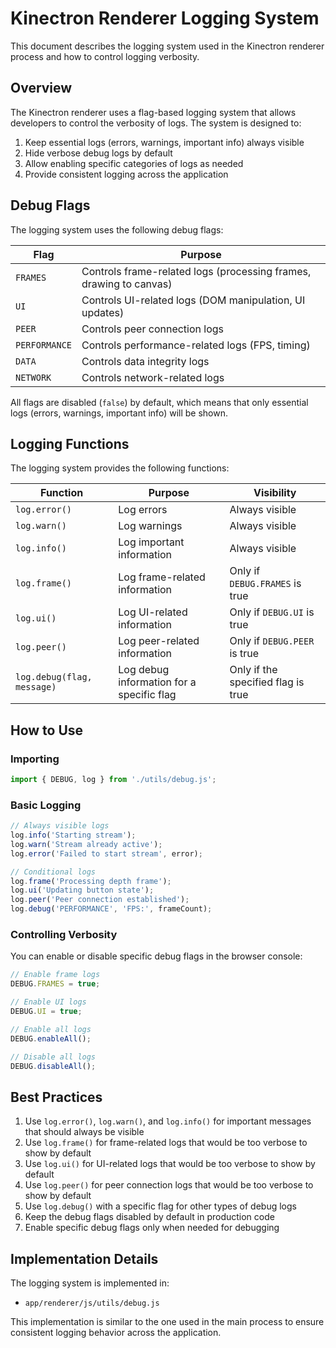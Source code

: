 # Kinectron Renderer Logging System

This document describes the logging system used in the Kinectron renderer process and how to control logging verbosity.

## Overview

The Kinectron renderer uses a flag-based logging system that allows developers to control the verbosity of logs. The system is designed to:

1. Keep essential logs (errors, warnings, important info) always visible
2. Hide verbose debug logs by default
3. Allow enabling specific categories of logs as needed
4. Provide consistent logging across the application

## Debug Flags

The logging system uses the following debug flags:

| Flag          | Purpose                                                            |
| ------------- | ------------------------------------------------------------------ |
| `FRAMES`      | Controls frame-related logs (processing frames, drawing to canvas) |
| `UI`          | Controls UI-related logs (DOM manipulation, UI updates)            |
| `PEER`        | Controls peer connection logs                                      |
| `PERFORMANCE` | Controls performance-related logs (FPS, timing)                    |
| `DATA`        | Controls data integrity logs                                       |
| `NETWORK`     | Controls network-related logs                                      |

All flags are disabled (`false`) by default, which means that only essential logs (errors, warnings, important info) will be shown.

## Logging Functions

The logging system provides the following functions:

| Function                   | Purpose                                   | Visibility                         |
| -------------------------- | ----------------------------------------- | ---------------------------------- |
| `log.error()`              | Log errors                                | Always visible                     |
| `log.warn()`               | Log warnings                              | Always visible                     |
| `log.info()`               | Log important information                 | Always visible                     |
| `log.frame()`              | Log frame-related information             | Only if `DEBUG.FRAMES` is true     |
| `log.ui()`                 | Log UI-related information                | Only if `DEBUG.UI` is true         |
| `log.peer()`               | Log peer-related information              | Only if `DEBUG.PEER` is true       |
| `log.debug(flag, message)` | Log debug information for a specific flag | Only if the specified flag is true |

## How to Use

### Importing

```javascript
import { DEBUG, log } from './utils/debug.js';
```

### Basic Logging

```javascript
// Always visible logs
log.info('Starting stream');
log.warn('Stream already active');
log.error('Failed to start stream', error);

// Conditional logs
log.frame('Processing depth frame');
log.ui('Updating button state');
log.peer('Peer connection established');
log.debug('PERFORMANCE', 'FPS:', frameCount);
```

### Controlling Verbosity

You can enable or disable specific debug flags in the browser console:

```javascript
// Enable frame logs
DEBUG.FRAMES = true;

// Enable UI logs
DEBUG.UI = true;

// Enable all logs
DEBUG.enableAll();

// Disable all logs
DEBUG.disableAll();
```

## Best Practices

1. Use `log.error()`, `log.warn()`, and `log.info()` for important messages that should always be visible
2. Use `log.frame()` for frame-related logs that would be too verbose to show by default
3. Use `log.ui()` for UI-related logs that would be too verbose to show by default
4. Use `log.peer()` for peer connection logs that would be too verbose to show by default
5. Use `log.debug()` with a specific flag for other types of debug logs
6. Keep the debug flags disabled by default in production code
7. Enable specific debug flags only when needed for debugging

## Implementation Details

The logging system is implemented in:

- `app/renderer/js/utils/debug.js`

This implementation is similar to the one used in the main process to ensure consistent logging behavior across the application.
